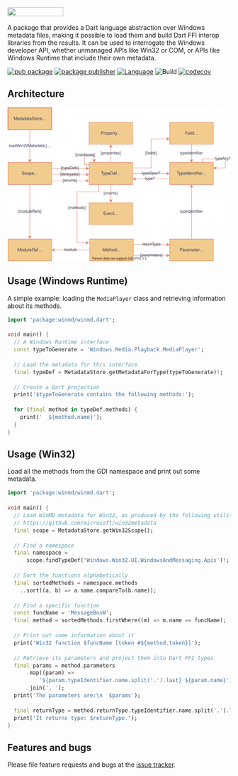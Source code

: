 <img src="https://user-images.githubusercontent.com/2319867/235838660-a82bfdce-aa55-461d-b418-19bd5185b6af.png" width="50%" height="50%">

A package that provides a Dart language abstraction over Windows metadata files,
making it possible to load them and build Dart FFI interop libraries from the
results. It can be used to interrogate the Windows developer API, whether
unmanaged APIs like Win32 or COM, or APIs like Windows Runtime that include
their own metadata.

[![pub package](https://img.shields.io/pub/v/winmd.svg)](https://pub.dev/packages/winmd)
[![package publisher](https://img.shields.io/pub/publisher/winmd.svg)](https://pub.dev/packages/winmd/publisher)
[![Language](https://img.shields.io/badge/language-Dart-blue.svg)](https://dart.dev)
![Build](https://github.com/dart-windows/winmd/workflows/Build/badge.svg)
[![codecov](https://codecov.io/gh/dart-windows/winmd/branch/main/graph/badge.svg?token=1ouz1Jr9nW)](https://codecov.io/gh/dart-windows/winmd)

## Architecture

![Architecture diagram](https://github.com/dart-windows/winmd/blob/main/metadata.drawio.svg?raw=true)

## Usage (Windows Runtime)

A simple example: loading the `MediaPlayer` class and retrieving information
about its methods.

```dart
import 'package:winmd/winmd.dart';

void main() {
  // A Windows Runtime interface
  const typeToGenerate = 'Windows.Media.Playback.MediaPlayer';

  // Load the metadata for this interface
  final typeDef = MetadataStore.getMetadataForType(typeToGenerate)!;

  // Create a Dart projection
  print('$typeToGenerate contains the following methods:');

  for (final method in typeDef.methods) {
    print('  ${method.name}');
  }
}
```

## Usage (Win32)

Load all the methods from the GDI namespace and print out some metadata.

```dart
import 'package:winmd/winmd.dart';

void main() {
  // Load WinMD metadata for Win32, as produced by the following utility:
  // https://github.com/microsoft/win32metadata
  final scope = MetadataStore.getWin32Scope();

  // Find a namespace
  final namespace =
      scope.findTypeDef('Windows.Win32.UI.WindowsAndMessaging.Apis')!;

  // Sort the functions alphabetically
  final sortedMethods = namespace.methods
    ..sort((a, b) => a.name.compareTo(b.name));

  // Find a specific function
  const funcName = 'MessageBoxW';
  final method = sortedMethods.firstWhere((m) => m.name == funcName);

  // Print out some information about it
  print('Win32 function $funcName [token #${method.token}]');

  // Retrieve its parameters and project them into Dart FFI types
  final params = method.parameters
      .map((param) =>
          '${param.typeIdentifier.name.split('.').last} ${param.name}')
      .join(', ');
  print('The parameters are:\n  $params');

  final returnType = method.returnType.typeIdentifier.name.split('.').last;
  print('It returns type: $returnType.');
}
```

## Features and bugs

Please file feature requests and bugs at the [issue tracker][tracker].

[tracker]: https://github.com/dart-windows/winmd
